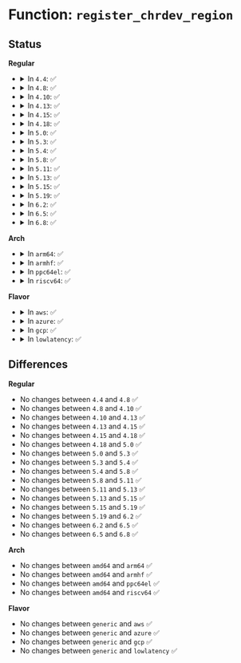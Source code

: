 # Function: <code>register_chrdev_region</code>

## Status
<b>Regular</b>
<ul>
<li>
<details>
<summary>In <code>4.4</code>: ✅</summary>

```c
int register_chrdev_region(dev_t from, unsigned int count, const char *name);
```

**Collision:** Unique Global

**Inline:** No

**Transformation:** False

**Instances:**

```
In fs/char_dev.c (ffffffff81210d50)
Location: fs/char_dev.c:174
Inline: False
Direct callers:
  - drivers/tty/tty_io.c:tty_register_driver
  - drivers/tty/tty_io.c:tty_init
  - drivers/tty/tty_io.c:tty_init
  - drivers/tty/pty.c:pty_init
  - drivers/tty/vt/vt.c:vty_init
  - drivers/usb/core/devio.c:usb_devio_init
```
**Symbols:**

```
ffffffff81210d50-ffffffff81210e11: register_chrdev_region (STB_GLOBAL)
```
</details>
</li>
<li>
<details>
<summary>In <code>4.8</code>: ✅</summary>

```c
int register_chrdev_region(dev_t from, unsigned int count, const char *name);
```

**Collision:** Unique Global

**Inline:** No

**Transformation:** False

**Instances:**

```
In fs/char_dev.c (ffffffff81237870)
Location: fs/char_dev.c:178
Inline: False
Direct callers:
  - drivers/tty/tty_io.c:tty_register_driver
  - drivers/tty/tty_io.c:tty_init
  - drivers/tty/tty_io.c:tty_init
  - drivers/tty/pty.c:pty_init
  - drivers/tty/vt/vt.c:vty_init
  - drivers/usb/core/devio.c:usb_devio_init
  - drivers/i2c/i2c-dev.c:i2c_dev_init
```
**Symbols:**

```
ffffffff81237870-ffffffff81237931: register_chrdev_region (STB_GLOBAL)
```
</details>
</li>
<li>
<details>
<summary>In <code>4.10</code>: ✅</summary>

```c
int register_chrdev_region(dev_t from, unsigned int count, const char *name);
```

**Collision:** Unique Global

**Inline:** No

**Transformation:** False

**Instances:**

```
In fs/char_dev.c (ffffffff8124a520)
Location: fs/char_dev.c:178
Inline: False
Direct callers:
  - drivers/tty/tty_io.c:tty_register_driver
  - drivers/tty/tty_io.c:tty_init
  - drivers/tty/tty_io.c:tty_init
  - drivers/tty/pty.c:pty_init
  - drivers/tty/vt/vt.c:vty_init
  - drivers/usb/core/devio.c:usb_devio_init
  - drivers/i2c/i2c-dev.c:i2c_dev_init
```
**Symbols:**

```
ffffffff8124a520-ffffffff8124a5e1: register_chrdev_region (STB_GLOBAL)
```
</details>
</li>
<li>
<details>
<summary>In <code>4.13</code>: ✅</summary>

```c
int register_chrdev_region(dev_t from, unsigned int count, const char *name);
```

**Collision:** Unique Global

**Inline:** No

**Transformation:** False

**Instances:**

```
In fs/char_dev.c (ffffffff812560d0)
Location: fs/char_dev.c:178
Inline: False
Direct callers:
  - drivers/tty/tty_io.c:tty_register_driver
  - drivers/tty/tty_io.c:tty_init
  - drivers/tty/tty_io.c:tty_init
  - drivers/tty/pty.c:pty_init
  - drivers/tty/vt/vt.c:vty_init
  - drivers/usb/core/devio.c:usb_devio_init
  - drivers/i2c/i2c-dev.c:i2c_dev_init
```
**Symbols:**

```
ffffffff812560d0-ffffffff81256191: register_chrdev_region (STB_GLOBAL)
```
</details>
</li>
<li>
<details>
<summary>In <code>4.15</code>: ✅</summary>

```c
int register_chrdev_region(dev_t from, unsigned int count, const char *name);
```

**Collision:** Unique Global

**Inline:** No

**Transformation:** False

**Instances:**

```
In fs/char_dev.c (ffffffff812782e0)
Location: fs/char_dev.c:203
Inline: False
Direct callers:
  - drivers/tty/tty_io.c:tty_register_driver
  - drivers/tty/tty_io.c:tty_init
  - drivers/tty/tty_io.c:tty_init
  - drivers/tty/pty.c:pty_init
  - drivers/tty/vt/vt.c:vty_init
  - drivers/usb/core/devio.c:usb_devio_init
  - drivers/i2c/i2c-dev.c:i2c_dev_init
```
**Symbols:**

```
ffffffff812782e0-ffffffff812783a1: register_chrdev_region (STB_GLOBAL)
```
</details>
</li>
<li>
<details>
<summary>In <code>4.18</code>: ✅</summary>

```c
int register_chrdev_region(dev_t from, unsigned int count, const char *name);
```

**Collision:** Unique Global

**Inline:** No

**Transformation:** False

**Instances:**

```
In fs/char_dev.c (ffffffff8129ea60)
Location: fs/char_dev.c:203
Inline: False
Direct callers:
  - drivers/tty/tty_io.c:tty_register_driver
  - drivers/tty/tty_io.c:tty_init
  - drivers/tty/tty_io.c:tty_init
  - drivers/tty/pty.c:pty_init
  - drivers/tty/vt/vt.c:vty_init
  - drivers/scsi/sg.c:init_sg
  - drivers/usb/core/devio.c:usb_devio_init
  - drivers/input/input.c:input_init
  - drivers/i2c/i2c-dev.c:i2c_dev_init
```
**Symbols:**

```
ffffffff8129ea60-ffffffff8129eb2d: register_chrdev_region (STB_GLOBAL)
```
</details>
</li>
<li>
<details>
<summary>In <code>5.0</code>: ✅</summary>

```c
int register_chrdev_region(dev_t from, unsigned int count, const char *name);
```

**Collision:** Unique Global

**Inline:** No

**Transformation:** False

**Instances:**

```
In fs/char_dev.c (ffffffff812b3770)
Location: fs/char_dev.c:203
Inline: False
Direct callers:
  - drivers/tty/tty_io.c:tty_register_driver
  - drivers/tty/tty_io.c:tty_init
  - drivers/tty/tty_io.c:tty_init
  - drivers/tty/pty.c:pty_init
  - drivers/tty/vt/vt.c:vty_init
  - drivers/scsi/sg.c:init_sg
  - drivers/usb/core/devio.c:usb_devio_init
  - drivers/input/input.c:input_init
  - drivers/i2c/i2c-dev.c:i2c_dev_init
```
**Symbols:**

```
ffffffff812b3770-ffffffff812b383d: register_chrdev_region (STB_GLOBAL)
```
</details>
</li>
<li>
<details>
<summary>In <code>5.3</code>: ✅</summary>

```c
int register_chrdev_region(dev_t from, unsigned int count, const char *name);
```

**Collision:** Unique Global

**Inline:** No

**Transformation:** False

**Instances:**

```
In fs/char_dev.c (ffffffff812d0480)
Location: fs/char_dev.c:200
Inline: False
Direct callers:
  - drivers/tty/tty_io.c:tty_register_driver
  - drivers/tty/tty_io.c:tty_init
  - drivers/tty/tty_io.c:tty_init
  - drivers/tty/pty.c:pty_init
  - drivers/tty/vt/vt.c:vty_init
  - drivers/scsi/sg.c:init_sg
  - drivers/usb/core/devio.c:usb_devio_init
  - drivers/input/input.c:input_init
  - drivers/i2c/i2c-dev.c:i2c_dev_init
```
**Symbols:**

```
ffffffff812d0480-ffffffff812d053b: register_chrdev_region (STB_GLOBAL)
```
</details>
</li>
<li>
<details>
<summary>In <code>5.4</code>: ✅</summary>

```c
int register_chrdev_region(dev_t from, unsigned int count, const char *name);
```

**Collision:** Unique Global

**Inline:** No

**Transformation:** False

**Instances:**

```
In fs/char_dev.c (ffffffff812e2020)
Location: fs/char_dev.c:200
Inline: False
Direct callers:
  - drivers/tty/tty_io.c:tty_register_driver
  - drivers/tty/tty_io.c:tty_init
  - drivers/tty/tty_io.c:tty_init
  - drivers/tty/pty.c:pty_init
  - drivers/tty/vt/vt.c:vty_init
  - drivers/scsi/sg.c:init_sg
  - drivers/usb/core/devio.c:usb_devio_init
  - drivers/input/input.c:input_init
  - drivers/i2c/i2c-dev.c:i2c_dev_init
```
**Symbols:**

```
ffffffff812e2020-ffffffff812e20db: register_chrdev_region (STB_GLOBAL)
```
</details>
</li>
<li>
<details>
<summary>In <code>5.8</code>: ✅</summary>

```c
int register_chrdev_region(dev_t from, unsigned int count, const char *name);
```

**Collision:** Unique Global

**Inline:** No

**Transformation:** False

**Instances:**

```
In fs/char_dev.c (ffffffff81319410)
Location: fs/char_dev.c:200
Inline: False
Direct callers:
  - drivers/tty/tty_io.c:tty_register_driver
  - drivers/tty/tty_io.c:tty_init
  - drivers/tty/tty_io.c:tty_init
  - drivers/tty/pty.c:unix98_pty_init
  - drivers/tty/vt/vt.c:vty_init
  - drivers/scsi/sg.c:init_sg
  - drivers/usb/core/devio.c:usb_devio_init
  - drivers/input/input.c:input_init
  - drivers/i2c/i2c-dev.c:i2c_dev_init
```
**Symbols:**

```
ffffffff81319410-ffffffff813194cb: register_chrdev_region (STB_GLOBAL)
```
</details>
</li>
<li>
<details>
<summary>In <code>5.11</code>: ✅</summary>

```c
int register_chrdev_region(dev_t from, unsigned int count, const char *name);
```

**Collision:** Unique Global

**Inline:** No

**Transformation:** False

**Instances:**

```
In fs/char_dev.c (ffffffff81324af0)
Location: fs/char_dev.c:200
Inline: False
Direct callers:
  - drivers/tty/tty_io.c:tty_register_driver
  - drivers/tty/tty_io.c:tty_init
  - drivers/tty/tty_io.c:tty_init
  - drivers/tty/pty.c:unix98_pty_init
  - drivers/tty/vt/vt.c:vty_init
  - drivers/scsi/sg.c:init_sg
  - drivers/usb/core/devio.c:usb_devio_init
  - drivers/input/input.c:input_init
  - drivers/i2c/i2c-dev.c:i2c_dev_init
```
**Symbols:**

```
ffffffff81324af0-ffffffff81324bab: register_chrdev_region (STB_GLOBAL)
```
</details>
</li>
<li>
<details>
<summary>In <code>5.13</code>: ✅</summary>

```c
int register_chrdev_region(dev_t from, unsigned int count, const char *name);
```

**Collision:** Unique Global

**Inline:** No

**Transformation:** False

**Instances:**

```
In fs/char_dev.c (ffffffff8132ac10)
Location: fs/char_dev.c:200
Inline: False
Direct callers:
  - drivers/tty/tty_io.c:tty_register_driver
  - drivers/tty/tty_io.c:tty_init
  - drivers/tty/tty_io.c:tty_init
  - drivers/tty/pty.c:unix98_pty_init
  - drivers/tty/vt/vt.c:vty_init
  - drivers/scsi/sg.c:init_sg
  - drivers/usb/core/devio.c:usb_devio_init
  - drivers/input/input.c:input_init
  - drivers/i2c/i2c-dev.c:i2c_dev_init
```
**Symbols:**

```
ffffffff8132ac10-ffffffff8132accb: register_chrdev_region (STB_GLOBAL)
```
</details>
</li>
<li>
<details>
<summary>In <code>5.15</code>: ✅</summary>

```c
int register_chrdev_region(dev_t from, unsigned int count, const char *name);
```

**Collision:** Unique Global

**Inline:** No

**Transformation:** False

**Instances:**

```
In fs/char_dev.c (ffffffff81378320)
Location: fs/char_dev.c:200
Inline: False
Direct callers:
  - drivers/tty/tty_io.c:tty_register_driver
  - drivers/tty/tty_io.c:tty_init
  - drivers/tty/tty_io.c:tty_init
  - drivers/tty/pty.c:unix98_pty_init
  - drivers/tty/vt/vt.c:vty_init
  - drivers/scsi/sg.c:init_sg
  - drivers/usb/core/devio.c:usb_devio_init
  - drivers/input/input.c:input_init
  - drivers/i2c/i2c-dev.c:i2c_dev_init
```
**Symbols:**

```
ffffffff81378320-ffffffff813783db: register_chrdev_region (STB_GLOBAL)
```
</details>
</li>
<li>
<details>
<summary>In <code>5.19</code>: ✅</summary>

```c
int register_chrdev_region(dev_t from, unsigned int count, const char *name);
```

**Collision:** Unique Global

**Inline:** No

**Transformation:** False

**Instances:**

```
In fs/char_dev.c (ffffffff813f7650)
Location: fs/char_dev.c:200
Inline: False
Direct callers:
  - drivers/tty/tty_io.c:tty_register_driver
  - drivers/tty/tty_io.c:tty_init
  - drivers/tty/tty_io.c:tty_init
  - drivers/tty/pty.c:unix98_pty_init
  - drivers/tty/vt/vt.c:vty_init
  - drivers/scsi/sg.c:init_sg
  - drivers/usb/core/devio.c:usb_devio_init
  - drivers/input/input.c:input_init
  - drivers/i2c/i2c-dev.c:i2c_dev_init
```
**Symbols:**

```
ffffffff813f7650-ffffffff813f7727: register_chrdev_region (STB_GLOBAL)
```
</details>
</li>
<li>
<details>
<summary>In <code>6.2</code>: ✅</summary>

```c
int register_chrdev_region(dev_t from, unsigned int count, const char *name);
```

**Collision:** Unique Global

**Inline:** No

**Transformation:** False

**Instances:**

```
In fs/char_dev.c (ffffffff814809a0)
Location: fs/char_dev.c:200
Inline: False
Direct callers:
  - drivers/tty/tty_io.c:tty_register_driver
  - drivers/tty/tty_io.c:tty_init
  - drivers/tty/tty_io.c:tty_init
  - drivers/tty/pty.c:unix98_pty_init
  - drivers/tty/vt/vt.c:vty_init
  - drivers/scsi/sg.c:init_sg
  - drivers/usb/core/devio.c:usb_devio_init
  - drivers/input/input.c:input_init
  - drivers/i2c/i2c-dev.c:i2c_dev_init
```
**Symbols:**

```
ffffffff814809a0-ffffffff81480a77: register_chrdev_region (STB_GLOBAL)
```
</details>
</li>
<li>
<details>
<summary>In <code>6.5</code>: ✅</summary>

```c
int register_chrdev_region(dev_t from, unsigned int count, const char *name);
```

**Collision:** Unique Global

**Inline:** No

**Transformation:** False

**Instances:**

```
In fs/char_dev.c (ffffffff814b55c0)
Location: fs/char_dev.c:200
Inline: False
Direct callers:
  - drivers/tty/tty_io.c:tty_register_driver
  - drivers/tty/tty_io.c:tty_init
  - drivers/tty/tty_io.c:tty_init
  - drivers/tty/pty.c:unix98_pty_init
  - drivers/tty/vt/vt.c:vty_init
  - drivers/scsi/sg.c:init_sg
  - drivers/usb/core/devio.c:usb_devio_init
  - drivers/input/input.c:input_init
  - drivers/i2c/i2c-dev.c:i2c_dev_init
```
**Symbols:**

```
ffffffff814b55c0-ffffffff814b5697: register_chrdev_region (STB_GLOBAL)
```
</details>
</li>
<li>
<details>
<summary>In <code>6.8</code>: ✅</summary>

```c
int register_chrdev_region(dev_t from, unsigned int count, const char *name);
```

**Collision:** Unique Global

**Inline:** No

**Transformation:** False

**Instances:**

```
In fs/char_dev.c (ffffffff814e78d0)
Location: fs/char_dev.c:200
Inline: False
Direct callers:
  - drivers/tty/tty_io.c:tty_register_driver
  - drivers/tty/tty_io.c:tty_init
  - drivers/tty/tty_io.c:tty_init
  - drivers/tty/pty.c:unix98_pty_init
  - drivers/tty/vt/vt.c:vty_init
  - drivers/scsi/sg.c:init_sg
  - drivers/usb/core/devio.c:usb_devio_init
  - drivers/input/input.c:input_init
  - drivers/i2c/i2c-dev.c:i2c_dev_init
```
**Symbols:**

```
ffffffff814e78d0-ffffffff814e79a7: register_chrdev_region (STB_GLOBAL)
```
</details>
</li>
</ul>
<b>Arch</b>
<ul>
<li>
<details>
<summary>In <code>arm64</code>: ✅</summary>

```c
int register_chrdev_region(dev_t from, unsigned int count, const char *name);
```

**Collision:** Unique Global

**Inline:** No

**Transformation:** False

**Instances:**

```
In fs/char_dev.c (ffff8000103896a0)
Location: fs/char_dev.c:200
Inline: False
Direct callers:
  - drivers/tty/tty_io.c:tty_register_driver
  - drivers/tty/tty_io.c:tty_init
  - drivers/tty/tty_io.c:tty_init
  - drivers/tty/pty.c:pty_init
  - drivers/tty/vt/vt.c:vty_init
  - drivers/scsi/sg.c:init_sg
  - drivers/usb/core/devio.c:usb_devio_init
  - drivers/input/input.c:input_init
  - drivers/i2c/i2c-dev.c:i2c_dev_init
```
**Symbols:**

```
ffff8000103896a0-ffff800010389770: register_chrdev_region (STB_GLOBAL)
```
</details>
</li>
<li>
<details>
<summary>In <code>armhf</code>: ✅</summary>

```c
int register_chrdev_region(dev_t from, unsigned int count, const char *name);
```

**Collision:** Unique Global

**Inline:** No

**Transformation:** False

**Instances:**

```
In fs/char_dev.c (c0571a64)
Location: fs/char_dev.c:200
Inline: False
Direct callers:
  - drivers/tty/tty_io.c:tty_register_driver
  - drivers/tty/tty_io.c:tty_init
  - drivers/tty/tty_io.c:tty_init
  - drivers/tty/pty.c:pty_init
  - drivers/tty/vt/vt.c:vty_init
  - drivers/scsi/sg.c:init_sg
  - drivers/usb/core/devio.c:usb_devio_init
  - drivers/input/input.c:input_init
  - drivers/i2c/i2c-dev.c:i2c_dev_init
```
**Symbols:**

```
c0571a64-c0571b0c: register_chrdev_region (STB_GLOBAL)
```
</details>
</li>
<li>
<details>
<summary>In <code>ppc64el</code>: ✅</summary>

```c
int register_chrdev_region(dev_t from, unsigned int count, const char *name);
```

**Collision:** Unique Global

**Inline:** No

**Transformation:** False

**Instances:**

```
In fs/char_dev.c (c000000000480f10)
Location: fs/char_dev.c:200
Inline: False
Direct callers:
  - drivers/tty/tty_io.c:tty_register_driver
  - drivers/tty/tty_io.c:tty_init
  - drivers/tty/tty_io.c:tty_init
  - drivers/tty/pty.c:pty_init
  - drivers/tty/vt/vt.c:vty_init
  - drivers/scsi/sg.c:init_sg
  - drivers/usb/core/devio.c:usb_devio_init
  - drivers/input/input.c:input_init
  - drivers/i2c/i2c-dev.c:i2c_dev_init
```
**Symbols:**

```
c000000000480f10-c000000000481074: register_chrdev_region (STB_GLOBAL)
```
</details>
</li>
<li>
<details>
<summary>In <code>riscv64</code>: ✅</summary>

```c
int register_chrdev_region(dev_t from, unsigned int count, const char *name);
```

**Collision:** Unique Global

**Inline:** No

**Transformation:** False

**Instances:**

```
In fs/char_dev.c (ffffffe00025b882)
Location: fs/char_dev.c:200
Inline: False
Direct callers:
  - drivers/tty/tty_io.c:tty_register_driver
  - drivers/tty/tty_io.c:tty_init
  - drivers/tty/tty_io.c:tty_init
  - drivers/tty/pty.c:pty_init
  - drivers/tty/vt/vt.c:vty_init
  - drivers/scsi/sg.c:init_sg
  - drivers/usb/core/devio.c:usb_devio_init
  - drivers/input/input.c:input_init
  - drivers/i2c/i2c-dev.c:i2c_dev_init
```
**Symbols:**

```
ffffffe00025b882-ffffffe00025b950: register_chrdev_region (STB_GLOBAL)
```
</details>
</li>
</ul>
<b>Flavor</b>
<ul>
<li>
<details>
<summary>In <code>aws</code>: ✅</summary>

```c
int register_chrdev_region(dev_t from, unsigned int count, const char *name);
```

**Collision:** Unique Global

**Inline:** No

**Transformation:** False

**Instances:**

```
In fs/char_dev.c (ffffffff812da600)
Location: fs/char_dev.c:200
Inline: False
Direct callers:
  - drivers/tty/tty_io.c:tty_register_driver
  - drivers/tty/tty_io.c:tty_init
  - drivers/tty/tty_io.c:tty_init
  - drivers/tty/pty.c:pty_init
  - drivers/tty/vt/vt.c:vty_init
  - drivers/scsi/sg.c:init_sg
  - drivers/usb/core/devio.c:usb_devio_init
  - drivers/input/input.c:input_init
```
**Symbols:**

```
ffffffff812da600-ffffffff812da6bb: register_chrdev_region (STB_GLOBAL)
```
</details>
</li>
<li>
<details>
<summary>In <code>azure</code>: ✅</summary>

```c
int register_chrdev_region(dev_t from, unsigned int count, const char *name);
```

**Collision:** Unique Global

**Inline:** No

**Transformation:** False

**Instances:**

```
In fs/char_dev.c (ffffffff812cb280)
Location: fs/char_dev.c:200
Inline: False
Direct callers:
  - drivers/tty/tty_io.c:tty_register_driver
  - drivers/tty/tty_io.c:tty_init
  - drivers/tty/tty_io.c:tty_init
  - drivers/tty/pty.c:pty_init
  - drivers/tty/vt/vt.c:vty_init
  - drivers/scsi/sg.c:init_sg
  - drivers/usb/core/devio.c:usb_devio_init
  - drivers/input/input.c:input_init
```
**Symbols:**

```
ffffffff812cb280-ffffffff812cb33b: register_chrdev_region (STB_GLOBAL)
```
</details>
</li>
<li>
<details>
<summary>In <code>gcp</code>: ✅</summary>

```c
int register_chrdev_region(dev_t from, unsigned int count, const char *name);
```

**Collision:** Unique Global

**Inline:** No

**Transformation:** False

**Instances:**

```
In fs/char_dev.c (ffffffff812d8410)
Location: fs/char_dev.c:200
Inline: False
Direct callers:
  - drivers/tty/tty_io.c:tty_register_driver
  - drivers/tty/tty_io.c:tty_init
  - drivers/tty/tty_io.c:tty_init
  - drivers/tty/pty.c:pty_init
  - drivers/tty/vt/vt.c:vty_init
  - drivers/scsi/sg.c:init_sg
  - drivers/usb/core/devio.c:usb_devio_init
  - drivers/input/input.c:input_init
  - drivers/i2c/i2c-dev.c:i2c_dev_init
```
**Symbols:**

```
ffffffff812d8410-ffffffff812d84cb: register_chrdev_region (STB_GLOBAL)
```
</details>
</li>
<li>
<details>
<summary>In <code>lowlatency</code>: ✅</summary>

```c
int register_chrdev_region(dev_t from, unsigned int count, const char *name);
```

**Collision:** Unique Global

**Inline:** No

**Transformation:** False

**Instances:**

```
In fs/char_dev.c (ffffffff812e92b0)
Location: fs/char_dev.c:200
Inline: False
Direct callers:
  - drivers/tty/tty_io.c:tty_register_driver
  - drivers/tty/tty_io.c:tty_init
  - drivers/tty/tty_io.c:tty_init
  - drivers/tty/pty.c:pty_init
  - drivers/tty/vt/vt.c:vty_init
  - drivers/scsi/sg.c:init_sg
  - drivers/usb/core/devio.c:usb_devio_init
  - drivers/input/input.c:input_init
  - drivers/i2c/i2c-dev.c:i2c_dev_init
```
**Symbols:**

```
ffffffff812e92b0-ffffffff812e936b: register_chrdev_region (STB_GLOBAL)
```
</details>
</li>
</ul>

## Differences
<b>Regular</b>
<ul>
<li>
No changes between <code>4.4</code> and <code>4.8</code> ✅
</li>
<li>
No changes between <code>4.8</code> and <code>4.10</code> ✅
</li>
<li>
No changes between <code>4.10</code> and <code>4.13</code> ✅
</li>
<li>
No changes between <code>4.13</code> and <code>4.15</code> ✅
</li>
<li>
No changes between <code>4.15</code> and <code>4.18</code> ✅
</li>
<li>
No changes between <code>4.18</code> and <code>5.0</code> ✅
</li>
<li>
No changes between <code>5.0</code> and <code>5.3</code> ✅
</li>
<li>
No changes between <code>5.3</code> and <code>5.4</code> ✅
</li>
<li>
No changes between <code>5.4</code> and <code>5.8</code> ✅
</li>
<li>
No changes between <code>5.8</code> and <code>5.11</code> ✅
</li>
<li>
No changes between <code>5.11</code> and <code>5.13</code> ✅
</li>
<li>
No changes between <code>5.13</code> and <code>5.15</code> ✅
</li>
<li>
No changes between <code>5.15</code> and <code>5.19</code> ✅
</li>
<li>
No changes between <code>5.19</code> and <code>6.2</code> ✅
</li>
<li>
No changes between <code>6.2</code> and <code>6.5</code> ✅
</li>
<li>
No changes between <code>6.5</code> and <code>6.8</code> ✅
</li>
</ul>
<b>Arch</b>
<ul>
<li>
No changes between <code>amd64</code> and <code>arm64</code> ✅
</li>
<li>
No changes between <code>amd64</code> and <code>armhf</code> ✅
</li>
<li>
No changes between <code>amd64</code> and <code>ppc64el</code> ✅
</li>
<li>
No changes between <code>amd64</code> and <code>riscv64</code> ✅
</li>
</ul>
<b>Flavor</b>
<ul>
<li>
No changes between <code>generic</code> and <code>aws</code> ✅
</li>
<li>
No changes between <code>generic</code> and <code>azure</code> ✅
</li>
<li>
No changes between <code>generic</code> and <code>gcp</code> ✅
</li>
<li>
No changes between <code>generic</code> and <code>lowlatency</code> ✅
</li>
</ul>
